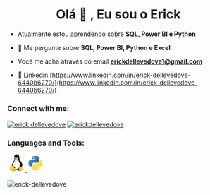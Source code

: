 <h1 align="center">Olá  👋  , Eu sou o Erick</h1>


- Atualmente estou aprendendo sobre **SQL, Power BI e Python**

- 💬 Me pergunte sobre **SQL, Power BI, Python e Excel**

- Você me acha através do email **erickdellevedove1@gmail.com**

- 📄 Linkedin [https://www.linkedin.com/in/erick-dellevedove-6440b6270/](https://www.linkedin.com/in/erick-dellevedove-6440b6270/)

<h3 align="left">Connect with me:</h3>
<p align="left">
<a href="https://linkedin.com/in/erick dellevedove" target="blank"><img align="center" src="https://raw.githubusercontent.com/rahuldkjain/github-profile-readme-generator/master/src/images/icons/Social/linked-in-alt.svg" alt="erick dellevedove" height="30" width="40" /></a>
<a href="https://instagram.com/erickdellevedove" target="blank"><img align="center" src="https://raw.githubusercontent.com/rahuldkjain/github-profile-readme-generator/master/src/images/icons/Social/instagram.svg" alt="erickdellevedove" height="30" width="40" /></a>
</p>

<h3 align="left">Languages and Tools:</h3>
<p align="left"> <a href="https://www.linux.org/" target="_blank" rel="noreferrer"> <img src="https://raw.githubusercontent.com/devicons/devicon/master/icons/linux/linux-original.svg" alt="linux" width="40" height="40"/> </a> <a href="https://www.python.org" target="_blank" rel="noreferrer"> <img src="https://raw.githubusercontent.com/devicons/devicon/master/icons/python/python-original.svg" alt="python" width="40" height="40"/> </a> </p>

<p><img align="center" src="https://github-readme-stats.vercel.app/api/top-langs?username=erick-dellevedove&show_icons=true&locale=en&layout=compact" alt="erick-dellevedove" /></p>

<!---
Erick-Dellevedove/Erick-Dellevedove is a ✨ special ✨ repository because its `README.md` (this file) appears on your GitHub profile.
You can click the Preview link to take a look at your changes.
- 👋 Olá, eu sou o Erick
- 👀 I’m interested in ...
- 🌱 I’m currently learning ...
- 💞️ I’m looking to collaborate on ...
- 📫 How to reach me ...
--->
